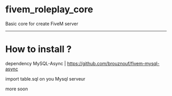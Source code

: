 # fivem_roleplay_core
Basic core for create FiveM server

___
# How to install ?
dependency MySQL-Async | https://github.com/brouznouf/fivem-mysql-async

import table.sql on you Mysql serveur

more soon
